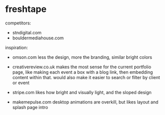 # freshtape

competitors:

- stndigital.com
- bouldermediahouse.com

inspiration:

- omson.com
  less the design, more the branding,
  similar bright colors

- creativereview.co.uk
  makes the most sense for the current portfolio page,
  like making each event a box with a blog link,
  then embedding content within that.
  would also make it easier to search or filter by client or event

- stripe.com
  likes how bright and visually light,
  and the sloped design

- makemepulse.com
  desktop animations are overkill,
  but likes layout and splash page intro
